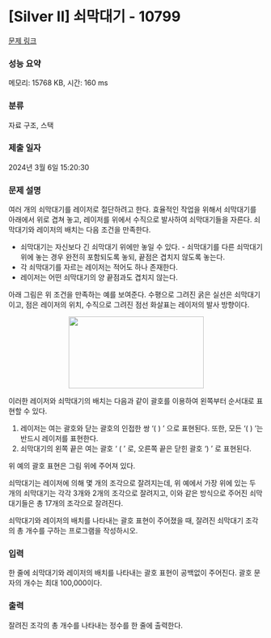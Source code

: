 # [Silver II] 쇠막대기 - 10799 

[문제 링크](https://www.acmicpc.net/problem/10799) 

### 성능 요약

메모리: 15768 KB, 시간: 160 ms

### 분류

자료 구조, 스택

### 제출 일자

2024년 3월 6일 15:20:30

### 문제 설명

<p>여러 개의 쇠막대기를 레이저로 절단하려고 한다. 효율적인 작업을 위해서 쇠막대기를 아래에서 위로 겹쳐 놓고, 레이저를 위에서 수직으로 발사하여 쇠막대기들을 자른다. 쇠막대기와 레이저의 배치는 다음 조건을 만족한다.</p>

<ul>
	<li>쇠막대기는 자신보다 긴 쇠막대기 위에만 놓일 수 있다. - 쇠막대기를 다른 쇠막대기 위에 놓는 경우 완전히 포함되도록 놓되, 끝점은 겹치지 않도록 놓는다.</li>
	<li>각 쇠막대기를 자르는 레이저는 적어도 하나 존재한다.</li>
	<li>레이저는 어떤 쇠막대기의 양 끝점과도 겹치지 않는다. </li>
</ul>

<p>아래 그림은 위 조건을 만족하는 예를 보여준다. 수평으로 그려진 굵은 실선은 쇠막대기이고, 점은 레이저의 위치, 수직으로 그려진 점선 화살표는 레이저의 발사 방향이다.</p>

<p style="text-align: center;"><img alt="" src="https://onlinejudgeimages.s3-ap-northeast-1.amazonaws.com/problem/10799/1.png" style="height:142px; width:267px"></p>

<p>이러한 레이저와 쇠막대기의 배치는 다음과 같이 괄호를 이용하여 왼쪽부터 순서대로 표현할 수 있다.</p>

<ol>
	<li>레이저는 여는 괄호와 닫는 괄호의 인접한 쌍 ‘( ) ’ 으로 표현된다. 또한, 모든 ‘( ) ’는 반드시 레이저를 표현한다.</li>
	<li>쇠막대기의 왼쪽 끝은 여는 괄호 ‘ ( ’ 로, 오른쪽 끝은 닫힌 괄호 ‘) ’ 로 표현된다. </li>
</ol>

<p>위 예의 괄호 표현은 그림 위에 주어져 있다.</p>

<p>쇠막대기는 레이저에 의해 몇 개의 조각으로 잘려지는데, 위 예에서 가장 위에 있는 두 개의 쇠막대기는 각각 3개와 2개의 조각으로 잘려지고, 이와 같은 방식으로 주어진 쇠막대기들은 총 17개의 조각으로 잘려진다. </p>

<p>쇠막대기와 레이저의 배치를 나타내는 괄호 표현이 주어졌을 때, 잘려진 쇠막대기 조각의 총 개수를 구하는 프로그램을 작성하시오.</p>

### 입력 

 <p>한 줄에 쇠막대기와 레이저의 배치를 나타내는 괄호 표현이 공백없이 주어진다. 괄호 문자의 개수는 최대 100,000이다. </p>

### 출력 

 <p>잘려진 조각의 총 개수를 나타내는 정수를 한 줄에 출력한다.</p>

